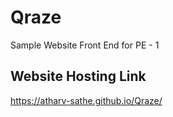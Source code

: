 # Qraze
Sample Website Front End for PE - 1

## Website Hosting Link
https://atharv-sathe.github.io/Qraze/